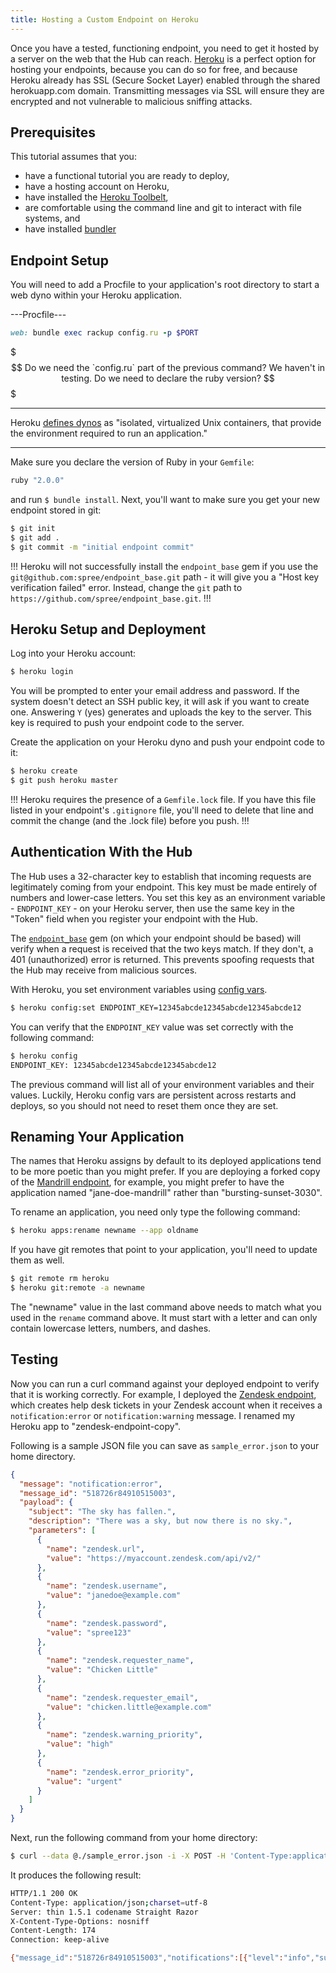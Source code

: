 ```yaml
---
title: Hosting a Custom Endpoint on Heroku
---
```


Once you have a tested, functioning endpoint, you need to get it hosted by a server on the web that the Hub can reach. [Heroku](https://www.heroku.com/) is a perfect option for hosting your endpoints, because you can do so for free, and because Heroku already has SSL (Secure Socket Layer) enabled through the shared herokuapp.com domain. Transmitting messages via SSL will ensure they are encrypted and not vulnerable to malicious sniffing attacks.

## Prerequisites

This tutorial assumes that you:

* have a functional tutorial you are ready to deploy, 
* have a hosting account on Heroku, 
* have installed the [Heroku Toolbelt](https://toolbelt.heroku.com/),
* are comfortable using the command line and git to interact with file systems, and
* have installed [bundler](http://bundler.io/)

## Endpoint Setup

You will need to add a Procfile to your application's root directory to start a web dyno within your Heroku application. 

---Procfile---
```ruby
web: bundle exec rackup config.ru -p $PORT
```

$$$
Do we need the `config.ru` part of the previous command? We haven't in testing. Do we need to declare the ruby version?
$$$

***
Heroku [defines dynos](https://devcenter.heroku.com/articles/how-heroku-works#running-applications-on-dynos) as "isolated, virtualized Unix containers, that provide the environment required to run an application."
***

Make sure you declare the version of Ruby in your `Gemfile`:

```ruby
ruby "2.0.0"
```

and run ```$ bundle install```. Next, you'll want to make sure you get your new endpoint stored in git:

```bash
$ git init
$ git add .
$ git commit -m "initial endpoint commit"
```

!!!
Heroku will not successfully install the `endpoint_base` gem if you use the `git@github.com:spree/endpoint_base.git` path - it will give you a "Host key verification failed" error. Instead, change the `git` path to `https://github.com/spree/endpoint_base.git`.
!!!

## Heroku Setup and Deployment

Log into your Heroku account:

```bash
$ heroku login
```

You will be prompted to enter your email address and password. If the system doesn't detect an SSH public key, it will ask if you want to create one. Answering `Y` (yes) generates and uploads the key to the server. This key is required to push your endpoint code to the server.

Create the application on your Heroku dyno and push your endpoint code to it:

```bash
$ heroku create
$ git push heroku master
```

!!!
Heroku requires the presence of a `Gemfile.lock` file. If you have this file listed in your endpoint's `.gitignore` file, you'll need to delete that line and commit the change (and the .lock file) before you push.
!!!

## Authentication With the Hub

The Hub uses a 32-character key to establish that incoming requests are legitimately coming from your endpoint. This key must be made entirely of numbers and lower-case letters. You set this key as an environment variable - `ENDPOINT_KEY` - on your Heroku server, then use the same key in the "Token" field when you register your endpoint with the Hub.

The [`endpoint_base`](https://github.com/spree/endpoint_base) gem (on which your endpoint should be based) will verify when a request is received that the two keys match. If they don't, a 401 (unauthorized) error is returned. This prevents spoofing requests that the Hub may receive from malicious sources.

With Heroku, you set environment variables using [config vars](https://devcenter.heroku.com/articles/config-vars). 

```bash
$ heroku config:set ENDPOINT_KEY=12345abcde12345abcde12345abcde12
```

You can verify that the `ENDPOINT_KEY` value was set correctly with the following command:

```bash
$ heroku config
ENDPOINT_KEY: 12345abcde12345abcde12345abcde12
```

The previous command will list all of your environment variables and their values. Luckily, Heroku config vars are persistent across restarts and deploys, so you should not need to reset them once they are set.

## Renaming Your Application

The names that Heroku assigns by default to its deployed applications tend to be more poetic than you might prefer. If you are deploying a forked copy of the [Mandrill endpoint](https://github.com/spree/mandrill_endpoint), for example, you might prefer to have the application named "jane-doe-mandrill" rather than "bursting-sunset-3030".

To rename an application, you need only type the following command:

```bash
$ heroku apps:rename newname --app oldname
```

If you have git remotes that point to your application, you'll need to update them as well.

```bash
$ git remote rm heroku
$ heroku git:remote -a newname
```

The "newname" value in the last command above needs to match what you used in the `rename` command above. It must start with a letter and can only contain lowercase letters, numbers, and dashes.

## Testing

Now you can run a curl command against your deployed endpoint to verify that it is working correctly. For example, I deployed the [Zendesk endpoint](https://github.com/spree/zendesk_endpoint), which creates help desk tickets in your Zendesk account when it receives a `notification:error` or `notification:warning` message. I renamed my Heroku app to "zendesk-endpoint-copy". 

Following is a sample JSON file you can save as `sample_error.json` to your home directory.

```json
{
  "message": "notification:error",
  "message_id": "518726r84910515003",
  "payload": {
    "subject": "The sky has fallen.",
    "description": "There was a sky, but now there is no sky.",
    "parameters": [
      {
        "name": "zendesk.url",
        "value": "https://myaccount.zendesk.com/api/v2/"
      },
      {
        "name": "zendesk.username",
        "value": "janedoe@example.com"
      },
      {
        "name": "zendesk.password",
        "value": "spree123"
      },
      {
        "name": "zendesk.requester_name",
        "value": "Chicken Little"
      },
      {
        "name": "zendesk.requester_email",
        "value": "chicken.little@example.com"
      },
      {
        "name": "zendesk.warning_priority",
        "value": "high"
      },
      {
        "name": "zendesk.error_priority",
        "value": "urgent"
      }
    ]
  }
}
```

Next, run the following command from your home directory:

```bash
$ curl --data @./sample_error.json -i -X POST -H 'Content-Type:application/json' -H 'X_AUGURY_TOKEN:12345abcde12345abcde12345abcde12' https://zendesk-endpoint-copy.herokuapp.com/import
```

It produces the following result:

```bash
HTTP/1.1 200 OK
Content-Type: application/json;charset=utf-8
Server: thin 1.5.1 codename Straight Razor
X-Content-Type-Options: nosniff
Content-Length: 174
Connection: keep-alive

{"message_id":"518726r84910515003","notifications":[{"level":"info","subject":"Help ticket created","description":"New Zendesk ticket number 62 created, priority: urgent."}]}
```